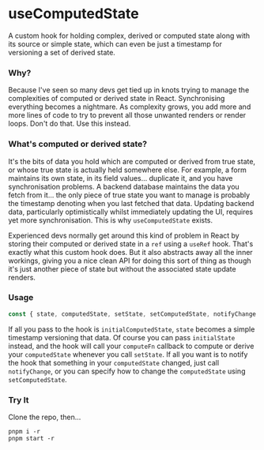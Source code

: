 # useComputedState

A custom hook for holding complex, derived or computed state along with its source or simple state, which can even be just a timestamp for versioning a set of derived state.

### Why?

Because I've seen so many devs get tied up in knots trying to manage the complexities of computed or derived state in React. Synchronising everything becomes a nightmare. As complexity grows, you add more and more lines of code to try to prevent all those unwanted renders or render loops. Don't do that. Use this instead.

### What's computed or derived state?

It's the bits of data you hold which are computed or derived from true state, or whose true state is actually held somewhere else. For example, a form maintains its own state, in its field values... duplicate it, and you have synchronisation problems. A backend database maintains the data you fetch from it... the only piece of true state you want to manage is probably the timestamp denoting when you last fetched that data. Updating backend data, particularly optimistically whilst immediately updating the UI, requires yet more synchronisation. This is why `useComputedState` exists.

Experienced devs normally get around this kind of problem in React by storing their computed or derived state in a `ref` using a `useRef` hook. That's exactly what this custom hook does. But it also abstracts away all the inner workings, giving you a nice clean API for doing this sort of thing as though it's just another piece of state but without the associated state update renders.

### Usage

```javascript
const { state, computedState, setState, setComputedState, notifyChange } = useComputedState({ initialState = Date.now(), initialComputedState, computeFn })
```

If all you pass to the hook is `initialComputedState`, `state` becomes a simple timestamp versioning that data.
Of course you can pass `initialState` instead, and the hook will call your `computeFn` callback to compute or derive your `computedState` whenever you call `setState`. If all you want is to notify the hook that something in your `computedState` changed, just call `notifyChange`, or you can specify how to change the `computedState` using `setComputedState`.

### Try It

Clone the repo, then...

```
pnpm i -r
pnpm start -r
```
